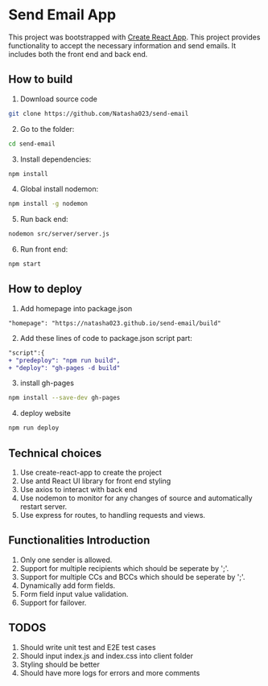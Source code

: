 # Send Email App
This project was bootstrapped with [Create React App](https://github.com/facebookincubator/create-react-app). This project provides functionality to accept the necessary information and send emails. It includes both the front end and back end. 

## How to build
1. Download source code
```sh 
git clone https://github.com/Natasha023/send-email 
```
2. Go to the folder: 
```sh
cd send-email
```
3. Install dependencies:  
```sh
npm install
```
4. Global install nodemon: 
```sh 
npm install -g nodemon
```
5. Run back end:
```sh 
nodemon src/server/server.js
```
6. Run front end: 
```sh
npm start
```
## How to deploy
1. Add homepage into package.json
```
"homepage": "https://natasha023.github.io/send-email/build" 
```
2. Add these lines of code to package.json script part: 
```diff
"script":{
+ "predeploy": "npm run build",
+ "deploy": "gh-pages -d build" 
```
3. install gh-pages
```sh
npm install --save-dev gh-pages
```
4. deploy website 
```sh
npm run deploy
```

## Technical choices
1. Use create-react-app to create the project
2. Use antd React UI library for front end styling
3. Use axios to interact with back end
4. Use nodemon to monitor for any changes of source and automatically restart server.
5. Use express for routes, to handling requests and views.

## Functionalities Introduction
1. Only one sender is allowed.
2. Support for multiple recipients which should be seperate by ';'.
3. Support for multiple CCs and BCCs which should be seperate by ';'.
4. Dynamically add form fields.
5. Form field input value validation.
6. Support for failover.

## TODOS
1. Should write unit test and E2E test cases
2. Should input index.js and index.css into client folder
3. Styling should be better
4. Should have more logs for errors and more comments

